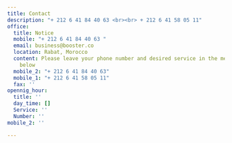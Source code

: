 ```yaml
---
title: Contact
description: "+ 212 6 41 84 40 63 <br><br> + 212 6 41 58 05 11"
office:
  title: Notice
  mobile: "+ 212 6 41 84 40 63 "
  email: business@booster.co
  location: Rabat, Morocco
  content: Please leave your phone number and desired service in the message section
    below
  mobile_2: "+ 212 6 41 84 40 63"
  mobile_1: "+ 212 6 41 58 05 11"
  fax: ''
opennig_hour:
  title: ''
  day_time: []
  Service: ''
  Number: ''
mobile_2: ''

---
```

